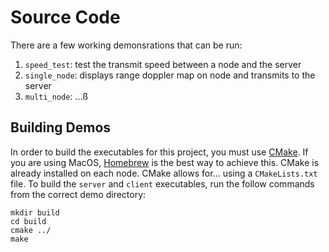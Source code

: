 # Source Code

There are a few working demonsrations that can be run:

1. `speed_test`: test the transmit speed between a node and the server
2. `single_node`: displays range doppler map on node and transmits to the server
3. `multi_node`: ...ß

## Building Demos
In order to build the executables for this project, you must use [CMake](https://cmake.org/). If you are using MacOS, [Homebrew](https://brew.sh/) is the best way to achieve this. CMake is already installed on each node. CMake allows for... using a `CMakeLists.txt` file. To build the `server` and `client` executables, run the follow commands from the correct demo directory:
```
mkdir build
cd build
cmake ../
make
```